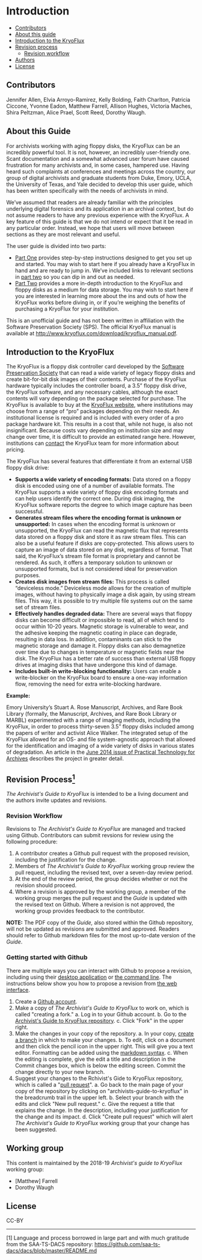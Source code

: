 # Introduction

* [Contributors](#contributors)
* [About this guide](#about-this-guide)
* [Introduction to the KryoFlux](#introduction-to-the-kryoflux)
* [Revision process](#revision-process)
	* [Revision workflow](#revision-workflow)
* [Authors](#authors)
* [License](#license)

## Contributors


Jennifer Allen, Elvia Arroyo-Ramirez, Kelly Bolding, Faith Charlton, Patricia 
Ciccone, Yvonne Eadon, Matthew Farrell, Allison Hughes, Victoria Maches, Shira 
Peltzman, Alice Prael, Scott Reed, Dorothy Waugh.

## About this Guide

For archivists working with aging floppy disks, the KryoFlux can be an incredibly 
powerful tool. It is not, however, an incredibly user-friendly one. Scant 
documentation and a somewhat advanced user forum have caused frustration for many 
archivists and, in some cases, hampered use. Having heard such complaints at 
conferences and meetings across the country, our group of digital archivists and 
graduate students from Duke, Emory, UCLA, the University of Texas, and Yale decided 
to develop this user guide, which has been written specifically with the needs of 
archivists in mind.

We’ve assumed that readers are already familiar with the principles underlying 
digital forensics and its application in an archival context, but do not assume 
readers to have any previous experience with the KryoFlux. A key feature of this 
guide is that we do not intend or expect that it be read in any particular order. 
Instead, we hope that users will move between sections as they are most relevant and 
useful.

The user guide is divided into two parts:

*	[Part One](/1%20PART%20ONE%20Getting%20Started/readme.md) provides step-by-step instructions designed to get you set up 
	and started. You may wish to start here if you already have a KryoFlux in hand 
	and are ready to jump in. We’ve included links to relevant sections in [part two](2%20PART%20TWO%20In-Depth/readme.md)
	so you can dip in and out as needed.
*	[Part Two](2%20PART%20TWO%20In-Depth/readme.md) provides a more in-depth introduction to the KryoFlux and 
	floppy disks as a medium for data storage. You may wish to start here if you are 
	interested in learning more about the ins and outs of how the KryoFlux works 
	before diving in, or if you’re weighing the benefits of purchasing a KryoFlux 
	for your institution.
	
	
This is an unofficial guide and has not been written in affiliation with the 
Software Preservation Society (SPS). The official KryoFlux manual is available at 
http://www.kryoflux.com/download/kryoflux_manual.pdf. 

## Introduction to the KryoFlux


The KryoFlux is a floppy disk controller card developed by the [Software 
Preservation Society](https://www.kryoflux.com/?page=links_sps) that can read a 
wide variety of legacy floppy disks and create bit-for-bit disk images of their 
contents. Purchase of the KryoFlux hardware typically includes the controller board, 
a 3.5” floppy disk drive, the KryoFlux software, and any necessary cables, although 
the exact contents will vary depending on the package selected for purchase. The 
KryoFlux is available to buy at the [KryoFlux website](https://webstore.kryoflux.com/catalog/index.php), where institutions may choose 
from a range of “pro” packages depending on their needs. An institutional license is 
required and is included with every order of a pro package hardware kit. This 
results in a cost that, while not huge, is also not insignificant. Because costs 
vary depending on institution size and may change over time, it is difficult to 
provide an estimated range here. However, institutions can [contact](https://www.kryoflux.com/?page=comp_contact) the KryoFlux team for more 
information about pricing.

The KryoFlux has several features that differentiate it from an external USB floppy 
disk drive: 

*	**Supports a wide variety of encoding formats:** Data stored on a floppy disk is 
	encoded using one of a number of available formats. The KryoFlux supports a wide 
	variety of floppy disk encoding formats and can help users identify the correct 
	one. During disk imaging, the KryoFlux software reports the degree to which 
	image capture has been successful.
*	**Generates stream files where the encoding format is unknown or unsupported:**
	In cases when the encoding format is unknown or unsupported, the KryoFlux can 
	read the magnetic flux that represents data stored on a floppy disk and store it 
	as raw stream files. This can also be a useful feature if disks are 
	copy-protected. This allows users to capture an image of data stored on any 
	disk, regardless of format. That said, the KryoFlux’s stream file format is 
	proprietary and cannot be rendered. As such, it offers a temporary solution to 
	unknown or unsupported formats, but is not considered ideal for preservation 
	purposes.
*	**Creates disk images from stream files:** This process is called “deviceless 
	mode.” Deviceless mode allows for the creation of multiple images, without 
	having to physically image a disk again, by using stream files. This way, it is 
	possible to try multiple file systems out on the same set of stream files.
*	**Effectively handles degraded data:** There are several ways that floppy disks 
	can become difficult or impossible to read, all of which tend to occur within 
	10-20 years. Magnetic storage is vulnerable to wear, and the adhesive keeping 
	the magnetic coating in place can degrade, resulting in data loss. In addition, 
	contaminants can stick to the magnetic storage and damage it. Floppy disks can 
	also demagnetize over time due to changes in temperature or magnetic fields near 
	the disk. The KryoFlux has a better rate of success than external USB floppy 
	drives at imaging disks that have undergone this kind of damage.
*	**Includes built-in write-blocking functionality:** Users can enable a 
	write-blocker on the KryoFlux board to ensure a one-way information flow, 
	removing the need for extra write-blocking hardware.

**Example:**

Emory University’s Stuart A. Rose Manuscript, Archives, and Rare Book Library 
(formally, the Manuscript, Archives, and Rare Book Library or MARBL) experimented with a range of imaging methods, including the 
KryoFlux, in order to process thirty-seven 3.5” floppy disks included among the 
papers of writer and activist Alice Walker. The integrated setup of the KryoFlux 
allowed for an OS- and file system-agnostic approach that allowed for the 
identification and imaging of a wide variety of disks in various states of 
degradation. An article in the [June 2014 issue of Practical Technology for Archives](https://web.archive.org/web/20141016233702/http://practicaltechnologyforarchives.org/issue2_waugh) describes the project in greater detail.

## Revision Process<a href="#anchor1"><sup>1</sup></a>

*The Archivist's Guide to KryoFlux* is intended to be a living document and the authors invite updates and revisions.

### Revision Workflow 

Revisions to *The Archivist's Guide to KryoFlux* are managed and tracked using Github. Contributors can submit revsions for review using the following procedure:

1. A contributor creates a Github pull request with the proposed revision, including the justification for the change.
2. Members of *The Archivist's Guide to KryoFlux* working group review the pull request, including the revised text, over a seven-day review period.
3. At the end of the review period, the group decides whether or not the revision should proceed.
3. Where a revision is approved by the working group, a member of the working group merges the pull request and the *Guide* is updated with the revised text on Github. Where a revision is not approved, the working group provides feedback to the contributor.

**NOTE:** The PDF copy of the *Guide,* also stored within the Github repository, will not be updated as revisions are submitted and approved. Readers should refer to Github markdown files for the most up-to-date version of the *Guide*.

### Getting started with Github

There are multiple ways you can interact with Github to propose a revision, including using their [desktop application](https://guides.github.com/activities/forking/) or [the command line](http://kbroman.org/github_tutorial/pages/fork.html). The instructions below show you how to propose a revision from [the web interface](https://help.github.com/articles/github-flow-in-the-browser/).

1. Create a [Github account](https://github.com/join).
2. Make a copy of *The Archivist's Guide to KryoFlux* to work on, which is called "creating a fork."
	a. Log in  to your Github account.
    b. Go to the [Archivist's Guide to KryoFlux repository](https://github.com/archivistsguidetokryoflux/archivists-guide-to-kryoflux).
    c. Click "Fork" in the upper right.
3. Make the changes in your copy of the repository.
	a. In your copy, [create a branch](https://help.github.com/articles/creating-and-deleting-branches-within-your-repository/) in which to make your changes.
	b. To edit, click on a document and then click the pencil icon in the upper right. This will give you a text editor. Formatting can be added using the [markdown syntax](https://daringfireball.net/projects/markdown/).
	c. When the editing is complete, give the edit a title and description in the Commit changes box, which is below the editing screen. Commit the change directly to your new branch.
4. Suggest your changes to the Rchivist's Gide to KryoFlux repository, which is called a "[pull request](https://help.github.com/articles/using-pull-requests/)".
 	a. Go back to the main page of your copy of the repository by clicking on "archivists-guide-to-kryoflux" in the breadcrumb trail in the upper left.
    b. Select your branch with the edits and click "New pull request."
	c. Give the request a title that explains the change. In the description, including your justification for the change and its impact.
	d. Click "Create pull request" which will alert *The Archivist's Guide to KryoFlux* working group that your change has been suggested.

## Working group

This content is maintained by the 2018-19 *Archivist's guide to KryoFlux* working group:

* [Matthew] Farrell
* Dorothy Waugh

## License

CC-BY

---

<a id="anchor1">[1]</a> Language and process borrowed in large part and with much gratitude from the SAA-TS-DACS repository: https://github.com/saa-ts-dacs/dacs/blob/master/README.md


